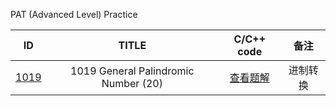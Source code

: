 PAT (Advanced Level) Practice

|ID|TITLE|C/C++ code|备注|
|:-:|:-:|:-:|:-:|
|[1019](https://pintia.cn/problem-sets/994805342720868352/problems/994805487143337984)|1019 General Palindromic Number (20)|[查看题解](https://github.com/UNICKCHENG/competition/blob/master/PAT/PAT-A/1019%20General%20Palindromic%20Number%20(20)%EF%BC%8Ecpp)|进制转换|
